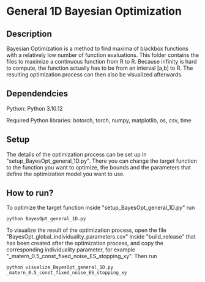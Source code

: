 # General 1D Bayesian Optimization

## Description
Bayesian Optimization is a method to find maxima of blackbox functions with a relatively low number of function evaluations. This folder contains the files to maximize a continuous function from R to R. Because infinity is hard to compute, the function actually has to be from an interval [a,b] to R. The resulting optimization process can then also be visualized afterwards.

## Dependendcies
Python: Python 3.10.12

Required Python libraries: botorch, torch, numpy, matplotlib, os, csv, time

## Setup
The details of the optimization process can be set up in "setup_BayesOpt_general_1D.py". There you can change the target function to the function you want to optimize, the bounds and the parameters that define the optimization model you want to use.

## How to run?
To optimize the target function inside "setup_BayesOpt_general_1D.py" run
```
python BayesOpt_general_1D.py
```
To visualize the result of the optimization process, open the file "BayesOpt_global_individuality_parameters.csv" inside "build_release" that has been created after the optimization process, and copy the corresponding individuality parameter, for example "_matern_0.5_const_fixed_noise_ES_stopping_xy". Then run
```
python visualize_BayesOpt_general_1D.py _matern_0.5_const_fixed_noise_ES_stopping_xy
```
